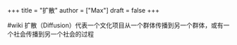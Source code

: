 +++
title = "扩散"
author = ["Max"]
draft = false
+++

\#wiki
扩散（Diffusion）代表一个文化项目从一个群体传播到另一个群体，或有一个社会传播到另一个社会的过程
